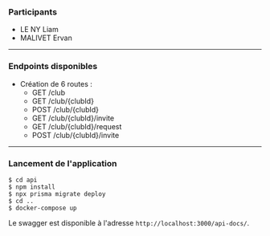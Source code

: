 ### Participants
- LE NY Liam
- MALIVET Ervan
---

### Endpoints disponibles
- Création de 6 routes :
  - GET  /club
  - GET  /club/{clubId}
  - POST /club/{clubId}
  - GET  /club/{clubId}/invite
  - GET  /club/{clubId}/request
  - POST /club/{clubId}/invite
---

### Lancement de l'application
```shell
$ cd api
$ npm install
$ npx prisma migrate deploy
$ cd ..
$ docker-compose up
```

Le swagger est disponible à l'adresse `http://localhost:3000/api-docs/`.
